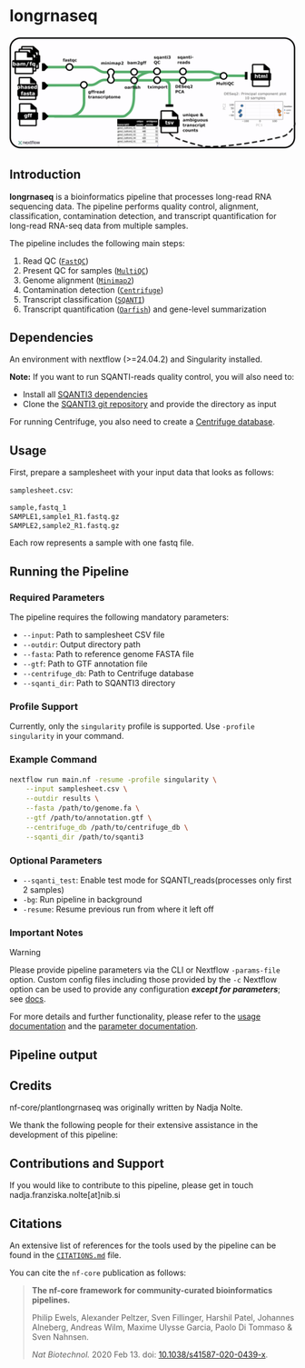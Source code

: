 

# longrnaseq



![Just keep smiling](assets/pipeline.png)

## Introduction

**longrnaseq** is a bioinformatics pipeline that processes long-read RNA sequencing data. The pipeline performs quality control, alignment, classification, contamination detection, and transcript quantification for long-read RNA-seq data from multiple samples.

The pipeline includes the following main steps:

1. Read QC ([`FastQC`](https://www.bioinformatics.babraham.ac.uk/projects/fastqc/))
2. Present QC for samples ([`MultiQC`](http://multiqc.info/))
3. Genome alignment ([`Minimap2`](https://github.com/lh3/minimap2))
4. Contamination detection ([`Centrifuge`](https://ccb.jhu.edu/software/centrifuge/))
5. Transcript classification ([`SQANTI`](https://github.com/ConesaLab/SQANTI3))
6. Transcript quantification ([`Oarfish`](https://github.com/COMBINE-lab/oarfish)) and gene-level summarization

## Dependencies

An environment with nextflow (>=24.04.2) and Singularity installed.

**Note:** If you want to run SQANTI-reads quality control, you will also need to:
- Install all [SQANTI3 dependencies](https://github.com/ConesaLab/SQANTI3/blob/master/SQANTI3.conda_env.yml)
- Clone the [SQANTI3 git repository](https://github.com/ConesaLab/SQANTI3) and provide the directory as input

For running Centrifuge, you also need to create a [Centrifuge database](https://ccb.jhu.edu/software/centrifuge/manual.shtml).



## Usage
First, prepare a samplesheet with your input data that looks as follows:

`samplesheet.csv`:

```csv
sample,fastq_1
SAMPLE1,sample1_R1.fastq.gz
SAMPLE2,sample2_R1.fastq.gz
```

Each row represents a sample with one fastq file.

## Running the Pipeline

### Required Parameters

The pipeline requires the following mandatory parameters:
- `--input`: Path to samplesheet CSV file
- `--outdir`: Output directory path
- `--fasta`: Path to reference genome FASTA file
- `--gtf`: Path to GTF annotation file
- `--centrifuge_db`: Path to Centrifuge database
- `--sqanti_dir`: Path to SQANTI3 directory

### Profile Support

Currently, only the `singularity` profile is supported. Use `-profile singularity` in your command.

### Example Command

```bash
nextflow run main.nf -resume -profile singularity \
    --input samplesheet.csv \
    --outdir results \
    --fasta /path/to/genome.fa \
    --gtf /path/to/annotation.gtf \
    --centrifuge_db /path/to/centrifuge_db \
    --sqanti_dir /path/to/sqanti3
```

### Optional Parameters

- `--sqanti_test`: Enable test mode for SQANTI_reads(processes only first 2 samples)
- `-bg`: Run pipeline in background
- `-resume`: Resume previous run from where it left off

### Important Notes


> [!WARNING]
> Please provide pipeline parameters via the CLI or Nextflow `-params-file` option. Custom config files including those provided by the `-c` Nextflow option can be used to provide any configuration _**except for parameters**_; see [docs](https://nf-co.re/docs/usage/getting_started/configuration#custom-configuration-files).

For more details and further functionality, please refer to the [usage documentation](https://nf-co.re/plantlongrnaseq/usage) and the [parameter documentation](https://nf-co.re/plantlongrnaseq/parameters).

## Pipeline output



## Credits

nf-core/plantlongrnaseq was originally written by Nadja Nolte.

We thank the following people for their extensive assistance in the development of this pipeline:

<!-- TODO nf-core: If applicable, make list of people who have also contributed -->

## Contributions and Support

If you would like to contribute to this pipeline, please get in touch nadja.franziska.nolte[at]nib.si

## Citations

<!-- TODO nf-core: Add citation for pipeline after first release. Uncomment lines below and update Zenodo doi and badge at the top of this file. -->
<!-- If you use nf-core/plantlongrnaseq for your analysis, please cite it using the following doi: [10.5281/zenodo.XXXXXX](https://doi.org/10.5281/zenodo.XXXXXX) -->

<!-- TODO nf-core: Add bibliography of tools and data used in your pipeline -->

An extensive list of references for the tools used by the pipeline can be found in the [`CITATIONS.md`](CITATIONS.md) file.

You can cite the `nf-core` publication as follows:

> **The nf-core framework for community-curated bioinformatics pipelines.**
>
> Philip Ewels, Alexander Peltzer, Sven Fillinger, Harshil Patel, Johannes Alneberg, Andreas Wilm, Maxime Ulysse Garcia, Paolo Di Tommaso & Sven Nahnsen.
>
> _Nat Biotechnol._ 2020 Feb 13. doi: [10.1038/s41587-020-0439-x](https://dx.doi.org/10.1038/s41587-020-0439-x).



